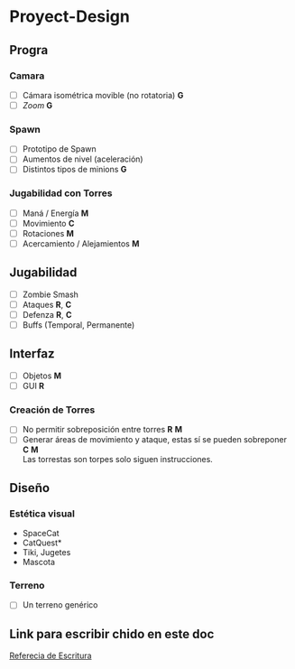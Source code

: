 # Proyect-Design
## Progra
### Camara
- [ ] Cámara isométrica movible (no rotatoria) **G**
- [ ] *Zoom* **G**

### Spawn
- [ ] Prototipo de Spawn
- [ ] Aumentos de nivel (aceleración)
- [ ] Distintos tipos de minions **G**

### Jugabilidad con Torres
- [ ] Maná / Energía **M**
- [ ] Movimiento **C**
- [ ] Rotaciones **M**
- [ ] Acercamiento / Alejamientos **M**

## Jugabilidad
- [ ] Zombie Smash
- [ ] Ataques **R**, **C**
- [ ] Defenza **R**, **C**  
- [ ] Buffs (Temporal, Permanente)

## Interfaz
- [ ] Objetos **M**
- [ ] GUI **R**

### Creación de Torres
- [ ] No permitir sobreposición entre torres **R** **M**
- [ ] Generar áreas de movimiento y ataque, estas sí se pueden sobreponer  **C** **M**  
Las torrestas son torpes solo siguen instrucciones.

## Diseño
### Estética visual
- SpaceCat  
- CatQuest*  
- Tiki, Jugetes  
- Mascota  

### Terreno
- [ ] Un terreno genérico  

## Link para escribir chido en este doc
[Referecia de Escritura](https://guides.github.com/features/mastering-markdown/)
